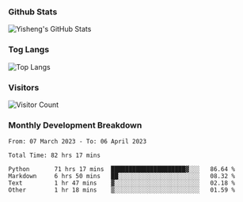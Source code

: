 ### Github Stats
![Yisheng's GitHub Stats](https://github-readme-stats-9qabuvhk1-gongyisheng.vercel.app/api?username=gongyisheng&count_private=true&show_icons=true)
### Tog Langs
![Top Langs](https://github-readme-stats-9qabuvhk1-gongyisheng.vercel.app/api/top-langs/?username=gongyisheng&layout=compact)
### Visitors
![Visitor Count](https://profile-counter.glitch.me/gongyisheng/count.svg)
### Monthly Development Breakdown
<!--START_SECTION:waka-->

```text
From: 07 March 2023 - To: 06 April 2023

Total Time: 82 hrs 17 mins

Python       71 hrs 17 mins  █████████████████████▓░░░   86.64 %
Markdown     6 hrs 50 mins   ██░░░░░░░░░░░░░░░░░░░░░░░   08.32 %
Text         1 hr 47 mins    ▓░░░░░░░░░░░░░░░░░░░░░░░░   02.18 %
Other        1 hr 18 mins    ▒░░░░░░░░░░░░░░░░░░░░░░░░   01.59 %
```

<!--END_SECTION:waka-->
